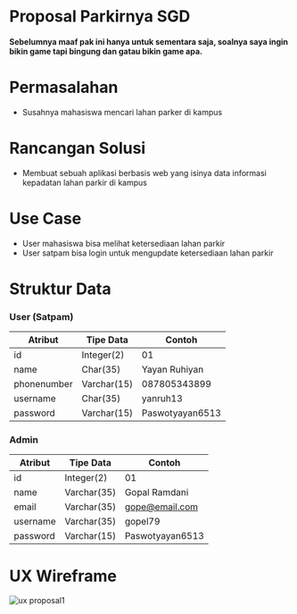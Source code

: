 # Proposal Parkirnya SGD
#### Sebelumnya maaf pak ini hanya untuk sementara saja, soalnya saya ingin bikin game tapi bingung dan gatau bikin game apa.
# Permasalahan
-	Susahnya mahasiswa mencari lahan parker di kampus 
# Rancangan Solusi
-	Membuat sebuah aplikasi berbasis web yang isinya data informasi kepadatan lahan parkir di kampus
# Use Case
-	User mahasiswa bisa melihat ketersediaan lahan parkir
-	User satpam bisa login untuk mengupdate ketersediaan lahan parkir
# Struktur Data
### User (Satpam)
Atribut|Tipe Data|Contoh
---|---|---
id	| Integer(2) |	01
name |	Char(35) |	Yayan Ruhiyan
phonenumber |	Varchar(15) |	087805343899
username |	Char(35) |	yanruh13
password |	Varchar(15) |	Paswotyayan6513
### Admin
Atribut|Tipe Data|Contoh
---|---|---
id |	Integer(2) |	01
name |	Varchar(35) |	Gopal Ramdani
email |	Varchar(35) |	gope@email.com
username |	Varchar(35) |	gopel79
password |	Varchar(15) |	Paswotyayan6513

# UX Wireframe
 ![ux proposal1](https://user-images.githubusercontent.com/101171611/190218169-a450c127-c440-4e13-8531-d478e68a6d24.jpeg)

